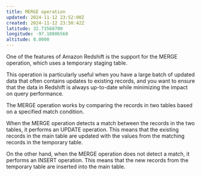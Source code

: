 ```yaml
---
title: MERGE operation
updated: 2024-11-12 23:52:00Z
created: 2024-11-12 23:50:42Z
latitude: 32.73568700
longitude: -97.10806560
altitude: 0.0000
---
```


One of the features of Amazon Redshift is the support for the MERGE operation, which uses a temporary staging table. 

This operation is particularly useful when you have a large batch of updated data that often contains updates to existing records, and you want to ensure that the data in Redshift is always up-to-date while minimizing the impact on query performance.

The MERGE operation works by comparing the records in two tables based on a specified match condition. 

When the MERGE operation detects a match between the records in the two tables, it performs an UPDATE operation. This means that the existing records in the main table are updated with the values from the matching records in the temporary table.

On the other hand, when the MERGE operation does not detect a match, it performs an INSERT operation. This means that the new records from the temporary table are inserted into the main table.